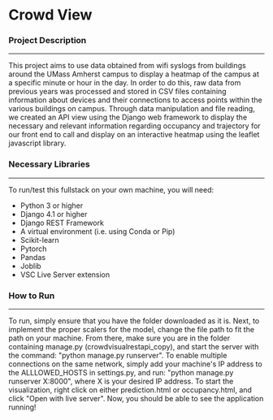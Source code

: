 # Crowd View 

### Project Description
---
This project aims to use data obtained from wifi syslogs from buildings around the UMass Amherst campus to display a heatmap of the campus at a specific minute or hour in the day. In order to do this, raw data from previous years was processed and stored in CSV files containing information about devices and their connections to access points within the various buildings on campus. Through data manipulation and file reading, we created an API view using the Django web framework to display the necessary and relevant information regarding occupancy and trajectory for our front end to call and display on an interactive heatmap using the leaflet javascript library.

### Necessary Libraries
---
To run/test this fullstack on your own machine, you will need:
- Python 3 or higher
- Django 4.1 or higher
- Django REST Framework
- A virtual environment (i.e. using Conda or Pip)
- Scikit-learn
- Pytorch
- Pandas
- Joblib
- VSC Live Server extension

### How to Run
---
To run, simply ensure that you have the folder downloaded as it is. Next, to implement the proper scalers for the model, change the file path to fit the path on your machine. From there, make sure you are in the folder containing manage.py (crowdvisualrestapi_copy), and start the server with the command: "python manage.py runserver". To enable multiple connections on the same network, simply add your machine's IP address to the ALLLOWED_HOSTS in settings.py, and run: "python manage.py runserver X:8000", where X is your desired IP address. To start the visualization, right click on either prediction.html or occupancy.html, and click "Open with live server". Now, you should be able to see the application running!
